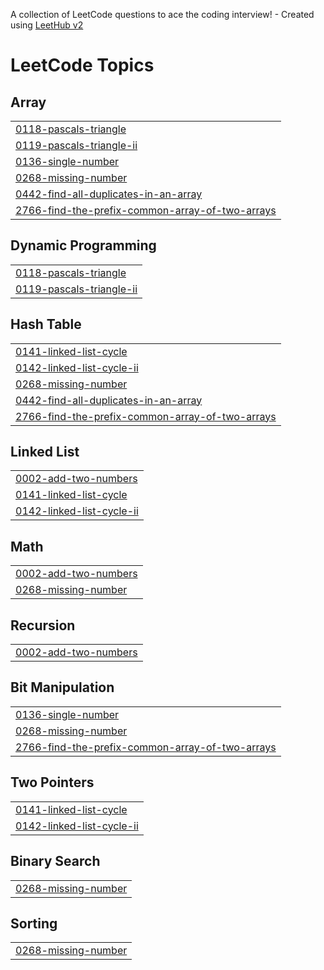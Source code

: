 A collection of LeetCode questions to ace the coding interview! - Created using [LeetHub v2](https://github.com/arunbhardwaj/LeetHub-2.0)
<!---LeetCode Topics Start-->
# LeetCode Topics
## Array
|  |
| ------- |
| [0118-pascals-triangle](https://github.com/swastiktripathii/Leetcode/tree/master/0118-pascals-triangle) |
| [0119-pascals-triangle-ii](https://github.com/swastiktripathii/Leetcode/tree/master/0119-pascals-triangle-ii) |
| [0136-single-number](https://github.com/swastiktripathii/Leetcode/tree/master/0136-single-number) |
| [0268-missing-number](https://github.com/swastiktripathii/Leetcode/tree/master/0268-missing-number) |
| [0442-find-all-duplicates-in-an-array](https://github.com/swastiktripathii/Leetcode/tree/master/0442-find-all-duplicates-in-an-array) |
| [2766-find-the-prefix-common-array-of-two-arrays](https://github.com/swastiktripathii/Leetcode/tree/master/2766-find-the-prefix-common-array-of-two-arrays) |
## Dynamic Programming
|  |
| ------- |
| [0118-pascals-triangle](https://github.com/swastiktripathii/Leetcode/tree/master/0118-pascals-triangle) |
| [0119-pascals-triangle-ii](https://github.com/swastiktripathii/Leetcode/tree/master/0119-pascals-triangle-ii) |
## Hash Table
|  |
| ------- |
| [0141-linked-list-cycle](https://github.com/swastiktripathii/Leetcode/tree/master/0141-linked-list-cycle) |
| [0142-linked-list-cycle-ii](https://github.com/swastiktripathii/Leetcode/tree/master/0142-linked-list-cycle-ii) |
| [0268-missing-number](https://github.com/swastiktripathii/Leetcode/tree/master/0268-missing-number) |
| [0442-find-all-duplicates-in-an-array](https://github.com/swastiktripathii/Leetcode/tree/master/0442-find-all-duplicates-in-an-array) |
| [2766-find-the-prefix-common-array-of-two-arrays](https://github.com/swastiktripathii/Leetcode/tree/master/2766-find-the-prefix-common-array-of-two-arrays) |
## Linked List
|  |
| ------- |
| [0002-add-two-numbers](https://github.com/swastiktripathii/Leetcode/tree/master/0002-add-two-numbers) |
| [0141-linked-list-cycle](https://github.com/swastiktripathii/Leetcode/tree/master/0141-linked-list-cycle) |
| [0142-linked-list-cycle-ii](https://github.com/swastiktripathii/Leetcode/tree/master/0142-linked-list-cycle-ii) |
## Math
|  |
| ------- |
| [0002-add-two-numbers](https://github.com/swastiktripathii/Leetcode/tree/master/0002-add-two-numbers) |
| [0268-missing-number](https://github.com/swastiktripathii/Leetcode/tree/master/0268-missing-number) |
## Recursion
|  |
| ------- |
| [0002-add-two-numbers](https://github.com/swastiktripathii/Leetcode/tree/master/0002-add-two-numbers) |
## Bit Manipulation
|  |
| ------- |
| [0136-single-number](https://github.com/swastiktripathii/Leetcode/tree/master/0136-single-number) |
| [0268-missing-number](https://github.com/swastiktripathii/Leetcode/tree/master/0268-missing-number) |
| [2766-find-the-prefix-common-array-of-two-arrays](https://github.com/swastiktripathii/Leetcode/tree/master/2766-find-the-prefix-common-array-of-two-arrays) |
## Two Pointers
|  |
| ------- |
| [0141-linked-list-cycle](https://github.com/swastiktripathii/Leetcode/tree/master/0141-linked-list-cycle) |
| [0142-linked-list-cycle-ii](https://github.com/swastiktripathii/Leetcode/tree/master/0142-linked-list-cycle-ii) |
## Binary Search
|  |
| ------- |
| [0268-missing-number](https://github.com/swastiktripathii/Leetcode/tree/master/0268-missing-number) |
## Sorting
|  |
| ------- |
| [0268-missing-number](https://github.com/swastiktripathii/Leetcode/tree/master/0268-missing-number) |
<!---LeetCode Topics End-->